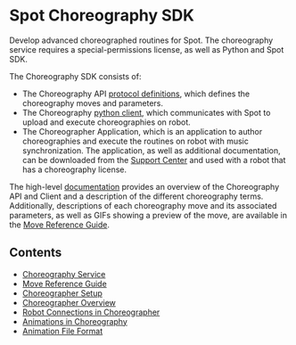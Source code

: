 <!--
Copyright (c) 2022 Boston Dynamics, Inc.  All rights reserved.

Downloading, reproducing, distributing or otherwise using the SDK Software
is subject to the terms and conditions of the Boston Dynamics Software
Development Kit License (20191101-BDSDK-SL).
-->

# Spot Choreography SDK

Develop advanced choreographed routines for Spot. The choreography service requires a special-permissions license, as well as Python and Spot SDK.

The Choreography SDK consists of:
  * The Choreography API [protocol definitions](../../../choreography_protos/bosdyn/api/README), which defines the choreography moves and parameters.
  * The Choreography [python client](../../../python/bosdyn-choreography-client/src/bosdyn/choreography/client/README), which communicates with Spot to upload and execute choreographies on robot.
  * The Choreographer Application, which is an application to author choreographies and execute the routines on robot with music synchronization. The application, as well as additional documentation, can be downloaded from the [Support Center](https://support.bostondynamics.com) and used with a robot that has a choreography license.

The high-level [documentation](choreography_service.md) provides an overview of the Choreography API and Client and a description of the different choreography terms. Additionally, descriptions of each choreography move and its associated parameters, as well as GIFs showing a preview of the move, are available in the [Move Reference Guide](move_reference.md).

## Contents

* [Choreography Service](choreography_service.md)
* [Move Reference Guide](move_reference.md)
* [Choreographer Setup](choreographer_setup.md)
* [Choreographer Overview](choreographer.md)
* [Robot Connections in Choreographer](robot_controls_in_choreographer.md)
* [Animations in Choreography](animations_in_choreographer.md)
* [Animation File Format](animation_file_specification.md)
